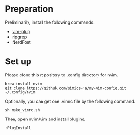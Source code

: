 # Preparation

Preliminarily, install the following commands.

- [vim-plug](https://github.com/junegunn/vim-plug)
- [ripgrep](https://github.com/BurntSushi/ripgrep)
- NerdFont

# Set up

Please clone this repository to .config directory for nvim.

```
brew install nvim
git clone https://github.com/simics-ja/my-vim-config.git ~/.config/nvim
```

Optionally, you can get one .vimrc file by the following command.

```
sh make_vimrc.sh
```

Then, open nvim/vim and install plugins.

```
:PlugInstall
```
